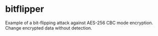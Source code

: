 # bitflipper
Example of a bit-flipping attack against AES-256 CBC mode encryption. Change encrypted data without detection.
